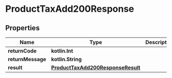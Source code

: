 
# ProductTaxAdd200Response

## Properties
| Name | Type | Description | Notes |
| ------------ | ------------- | ------------- | ------------- |
| **returnCode** | **kotlin.Int** |  |  [optional] |
| **returnMessage** | **kotlin.String** |  |  [optional] |
| **result** | [**ProductTaxAdd200ResponseResult**](ProductTaxAdd200ResponseResult.md) |  |  [optional] |



